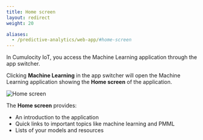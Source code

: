 ```yaml
---
title: Home screen
layout: redirect
weight: 20

aliases:
  - /predictive-analytics/web-app/#home-screen
---
```


In Cumulocity IoT, you access the Machine Learning application through the app switcher. 

Clicking **Machine Learning** in the app switcher will open the Machine Learning application showing the  **Home screen** of the application.

![Home screen](/images/zementis/zementis-home-screen.png)

The **Home screen** provides:

* An introduction to the application
* Quick links to important topics like machine learning and PMML
* Lists of your models and resources
